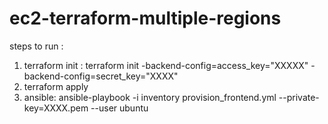 # ec2-terraform-multiple-regions

steps to run :

1) terraform init : terraform init -backend-config=access_key="XXXXX" -backend-config=secret_key="XXXX"
2) terraform apply
3) ansible: ansible-playbook -i inventory  provision_frontend.yml --private-key=XXXX.pem --user ubuntu
